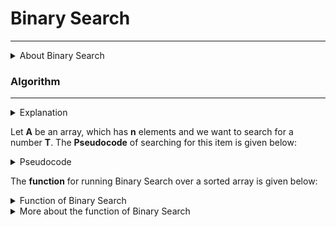 # Binary Search

***

<details>
  <summary>About Binary Search</summary>
	
In computer science, **Binary Search**, also known as **half-interval search**, **logarithmic search**, or **binary chop**, is a search algorithm that finds the position of a target value within a sorted array.

Binary search compares the target value to the middle element of the array. If they are not equal, the half in which the target cannot lie is eliminated and the search continues on the remaining half, again taking the middle element to compare to the target value, and repeating this until the target value is found. If the search ends with the remaining half being empty, the target is not in the array.

Binary search runs in logarithmic time in the worst case, making **O(log n)** comparisons, where **n** is the number of elements in the array. Binary search is faster than linear search except for small arrays. However, the array must be sorted first to be able to apply binary search. There are specialized data structures designed for fast searching, such as hash tables, that can be searched more efficiently than binary search. However, binary search can be used to solve a wider range of problems, such as finding the next-smallest or next-largest element in the array relative to the target even if it is absent from the array.

There are numerous variations of binary search. In particular, fractional cascading speeds up binary searches for the same value in multiple arrays. Fractional cascading efficiently solves a number of search problems in computational geometry and in numerous other fields. Exponential search extends binary search to unbounded lists. The binary search tree and B-tree data structures are based on binary search.
	
</details>


### Algorithm

***

<details>
  <summary>Explanation</summary>
	
Binary search works on sorted arrays. Binary search begins by comparing an element in the middle of the array with the target value. If the target value matches the element, its position in the array is returned. If the target value is less than the element, the search continues in the lower half of the array. If the target value is greater than the element, the search continues in the upper half of the array. By doing this, the algorithm eliminates the half in which the target value cannot lie in each iteration.
	
</details>



Let **A** be an array, which has **n** elements and we want to search for a number **T**. The **Pseudocode** of searching for this item is given below:

<details>
  <summary>Pseudocode</summary>
	
	function binary_search(A, n, T) is
		L := 0
		R := n − 1
		while L ≤ R do
			m := floor((L + R) / 2)
			if A[m] < T then
				L := m + 1
			else if A[m] > T then
				R := m − 1
			else:
				return m
			return unsuccessful
	
</details>

The **function** for running Binary Search over a sorted array is given below:

<details>
  <summary>Function of Binary Search</summary>
	
```cpp

int BinarySearch ( int DATA[], int LB, int UB, int ITEM )
{
	int BEG = LB, END = UB, MID;
	
	while( BEG <= END ) {
		MID = ( int ) ( BEG + END ) / 2;
		if ( ITEM < DATA[MID] ) {
			END  = MID - 1;
		}
		else if ( ITEM > DATA[MID] ) {
			BIG = MID + 1;
		}
		else {
			return MID;	// found the item! So returning its index
		}
	}
	return -1;	// there is no such item. So returning an impossible index
}

```
	
</details>


<details>
  <summary>More about the function of Binary Search</summary>
	
In this function - 

```cpp

int DATA[] =   the dataset given to us.
int LB     =   the lower bound of the range we want to search for.
int UB     =   the upper bound of the range we want to search for.
int ITEM   =   the item which we are searching.

```

Suppose, we have a sorted array **DATA[8] = { 10, 20, 20, 20, 30, 30, 40, 50 }**. We would like to search if **40** is present in this array or not. And we want to search in the whole array. In this case, 

```cpp

int LB = 0;
int UB = 7;
int ITEM = 40

```

Then we call the function to get the location of the item. 

```cpp

int index = BinarySearch ( DATA[], LB, UB, ITEM );
if( index == -1 ) std::cout << "Item Not Found" << endl;
else std::cout << "Item Found at Index " << index << endl;

```

```

Output:
Item Found at Index 6

```

If we set `ITEM = 25`, the output will be - `Item Not Found`.
	
</details>






















